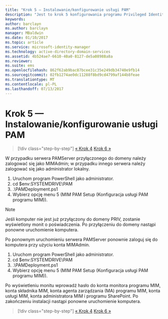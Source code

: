 ```yaml
---
title: "Krok 5 — Instalowanie/konfigurowanie usługi PAM"
description: "Jest to krok 5 konfigurowania programu Privileged Identity Manager za pomocą skryptów. Obejmuje on kroki wdrażania na serwerze usługi PAM."
keywords: 
author: barclayn
ms.author: barclayn
manager: MBaldwin
ms.date: 01/10/2017
ms.topic: article
ms.service: microsoft-identity-manager
ms.technology: active-directory-domain-services
ms.assetid: 4b524ae7-6610-40a0-8127-de5a08988a8a
ms.reviewer: 
ms.suite: ems
ms.openlocfilehash: 862f62ab9bac87bcee31c35e249db34740e9fb14
ms.sourcegitcommit: 02fb1274ae0dc11288f8bd9cd4799af144b8feae
ms.translationtype: MT
ms.contentlocale: pl-PL
ms.lasthandoff: 07/13/2017
---
```

# <a name="step-5-installingconfiguring-pam"></a>Krok 5 — Instalowanie/konfigurowanie usługi PAM

>[!div class="step-by-step"]
[« Krok 4](sp1-step4-configuring-sharepoint.md)
[Krok 6 »](sp1-step6-setup-pam-trust.md)

W przypadku serwera PAMServer przyłączonego do domeny należy zalogować się jako MIMAdmin; w przypadku innego serwera należy zalogować się jako administrator lokalny.
1. Uruchom program PowerShell jako administrator.
2. cd $env:SYSTEMDRIVE\PAM
3. .\PAMDeployment.ps1
4. Wybierz opcję menu 5 (MIM PAM Setup (Konfiguracja usługi PAM programu MIM)).

>[!NOTE]
>Jeśli komputer nie jest już przyłączony do domeny PRIV, zostanie wyświetlony monit o poświadczenia. Po przyłączeniu do domeny nastąpi ponowne uruchomienie komputera.

Po ponownym uruchomieniu serwera PAMServer ponownie zaloguj się do komputera przy użyciu konta MIMAdmin.

1. Uruchom program PowerShell jako administrator.
2. cd $env:SYSTEMDRIVE\PAM
3. .\PAMDeployment.ps1
4. Wybierz opcję menu 5 (MIM PAM Setup (Konfiguracja usługi PAM programu MIM)).

  Po wyświetleniu monitu wprowadź hasło do konta monitora programu MIM, konta składnika MIM, konta agenta zarządzania (MA) programu MIM, konta usługi MIM, konta administratora MIM i programu SharePoint.
  Po zakończeniu instalacji nastąpi ponowne uruchomienie komputera.

>[!div class="step-by-step"]
[« Krok 4](sp1-step4-configuring-sharepoint.md)
[Krok 6 »](sp1-step6-setup-pam-trust.md)
